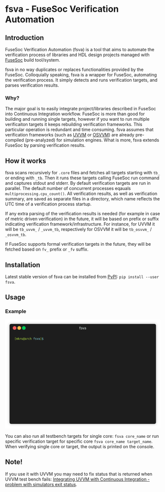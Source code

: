 # fsva - FuseSoc Verification Automation

## Introduction

FuseSoc Verification Automation (fsva) is a tool that aims to automate the verification process of libraries and HDL design projects managed with [FuseSoc](https://github.com/olofk/fusesoc) build tool/system.

fsva in no way duplicates or replaces functionalities provided by the FuseSoc.
Colloquially speaking, fsva is a wrapper for FuseSoc, automating the verification process.
It simply detects and runs verification targets, and parses verification results.

### Why?
The major goal is to easily integrate project/libraries described in FuseSoc into Continuous Integration workflow.
FuseSoc is more than good for building and running single targets, however if you want to run multiple verificaiton targets it keeps rebuilding verification frameworks.
This particular operation is redundant and time consuming.
fsva assumes that verification frameworks (such as [UVVM](https://github.com/UVVM/UVVM) or [OSVVM](https://github.com/OSVVM/OSVVM)) are already pre-compiled (pre-analyzed) for simulation engines.
What is more, fsva extends FuseSoc by parsing verification results.

## How it works
fsva scans recursively for `.core` files and fetches all targets starting with `tb_` or ending with `_tb`.
Then it runs these targets calling FuseSoc run command and captures stdout and stderr.
By default verification targets are run in parallel.
The default number of concurrent processes eqauals `multiprocessing.cpu_count()`.
All verification results, as well as verification summary, are saved as separate files in a directory, which name reflects the UTC time of a verification process startup.

If any extra parsing of the verification results is needed (for example in case of metric driven verification) in the future, it will be based on prefix or suffix indicating verification framework/infrastructure.
For instance, for UVVM it will be `tb_uvvm_` / `_uvvm_tb`, respectively for OSVVM it will be `tb_osvvm_` / `_osvvm_tb`.

If FuseSoc supports formal verification targets in the future, they will be fetched based on `fv_` prefix or `_fv` suffix.

## Installation
Latest stable version of fsva can be installed from [PyPI](https://pypi.org/project/fsva/):
`pip install --user fsva`.

## Usage

### Example
<p align="center"><img src="/img/demo.gif?raw=true"/></p>

You can also run all testbench targets for single core:
`fsva core_name`
or run specific verification target for specific core
`fsva core_name target_name`.
When verifying single core or target, the output is printed on the console.

## Note!
If you use it with UVVM you may need to fix status that is returned when UVVM test bench fails: [Integrating UVVM with Continuous Integration - problem with simulators exit status](https://github.com/UVVM/UVVM/issues/82).
